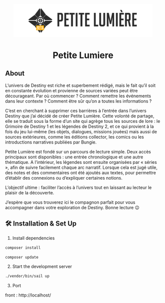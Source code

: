 <div align="center">
  <img alt="Logo" src="LogoPetiteLumiere.png" width="450" />
</div>

<h1 align="center">
  Petite Lumiere
</h1>

## About

L’univers de Destiny est riche et superbement rédigé, mais le fait qu’il soit en constante évolution et provienne de sources variées peut être décourageant. Par où commencer ? Comment remettre les événements dans leur contexte ? Comment être sûr qu’on a toutes les informations ?

C’est en cherchant à supprimer ces barrières à l’entrée dans l’univers Destiny que j’ai décidé de créer Petite Lumière. Cette volonté de partage, elle se traduit sous la forme d’un site qui agrège tous les sources de lore : le Grimoire de Destiny 1 et les légendes de Destiny 2, et ce qui provient à la fois du jeu lui-même (les objets, dialogues, missions jouées) mais aussi de sources extérieures, comme les éditions collector, les comics ou les introductions narratives publiées par Bungie.

Petite Lumière est fondé sur un parcours de lecture simple. Deux accès principaux sont disponibles : une entrée chronologique et une autre thématique. A l’intérieur, les légendes sont ensuite organisées par « séries », afin de suivre facilement chaque arc narratif. Lorsque cela est jugé utile, des notes et des commentaires ont été ajoutés aux textes, pour permettre d’établir des connexions ou d’expliquer certaines notions.

L’objectif ultime : faciliter l’accès à l’univers tout en laissant au lecteur le plaisir de la découverte.

J’espère que vous trouverez ici le compagnon parfait pour vous accompagner dans votre exploration de Destiny. Bonne lecture 😉

## 🛠 Installation & Set Up

1. Install dependencies

```sh
composer install
```

```sh
composer update
```

2. Start the development server

```sh
./vendor/bin/sail up
```

3. Port

front : http://localhost/

